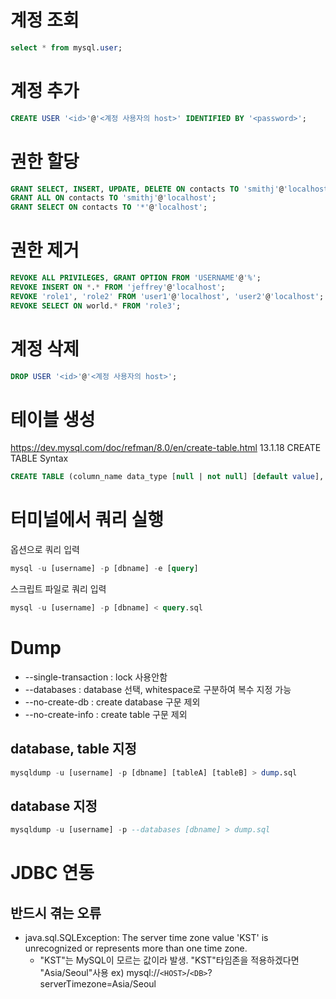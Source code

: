 <!-- TITLE: MySQL -->
<!-- SUBTITLE: MySQL, Database, RDBMS -->

# 계정 조회
```sql
select * from mysql.user;
```

# 계정 추가
```sql
CREATE USER '<id>'@'<계정 사용자의 host>' IDENTIFIED BY '<password>';
```

# 권한 할당
```sql
GRANT SELECT, INSERT, UPDATE, DELETE ON contacts TO 'smithj'@'localhost';
GRANT ALL ON contacts TO 'smithj'@'localhost';
GRANT SELECT ON contacts TO '*'@'localhost';
```

# 권한 제거
```sql
REVOKE ALL PRIVILEGES, GRANT OPTION FROM 'USERNAME'@'%';
REVOKE INSERT ON *.* FROM 'jeffrey'@'localhost';
REVOKE 'role1', 'role2' FROM 'user1'@'localhost', 'user2'@'localhost';
REVOKE SELECT ON world.* FROM 'role3';
```

# 계정 삭제
```sql
DROP USER '<id>'@'<계정 사용자의 host>';
```

# 테이블 생성
https://dev.mysql.com/doc/refman/8.0/en/create-table.html 13.1.18 CREATE TABLE Syntax
```sql
CREATE TABLE (column_name data_type [null | not null] [default value], ...)
```

# 터미널에서 쿼리 실행
옵션으로 쿼리 입력
```sql
mysql -u [username] -p [dbname] -e [query]
```

스크립트 파일로 쿼리 입력
```sql
mysql -u [username] -p [dbname] < query.sql
```

# Dump
* --single-transaction : lock 사용안함
* --databases : database 선택, whitespace로 구분하여 복수 지정 가능
* --no-create-db : create database 구문 제외
* --no-create-info : create table 구문 제외

## database, table 지정
```sql
mysqldump -u [username] -p [dbname] [tableA] [tableB] > dump.sql
```

## database 지정
```sql
mysqldump -u [username] -p --databases [dbname] > dump.sql
```
# JDBC 연동
## 반드시 겪는 오류
* java.sql.SQLException: The server time zone value 'KST' is unrecognized or represents more than one time zone.
  * "KST"는 MySQL이 모르는 값이라 발생. "KST"타임존을 적용하겠다면 "Asia/Seoul"사용 ex) mysql://`<HOST>`/`<DB>`?serverTimezone=Asia/Seoul